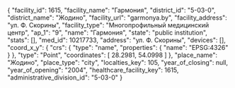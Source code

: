 {
    "facility_id": 1615,
    "facility_name": "Гармония",
    "district_id": "5-03-0",
    "district_name": "Жодино",
    "facility_url": "garmonya.by",
    "facility_address": "ул. Ф. Скорины",
    "facility_type": "Многопрофильный медицинский центр",
    "ap_1": "9",
    "name": "Гармония",
    "state": "public institution",
    "stats": [],
    "med_id": 10217733,
    "address": "ул. Ф. Скорины",
    "devices": [],
    "coord_x_y": {
        "crs": {
            "type": "name",
            "properties": {
                "name": "EPSG:4326"
            }
        },
        "type": "Point",
        "coordinates": [
            28.2981,
            54.0998
        ]
    },
    "place_name": "Жодино",
    "place_type": "city",
    "localties_key": 105,
    "year_of_closing": null,
    "year_of_opening": "2004",
    "healthcare_facility_key": 1615,
    "administrative_division_id": "5-03-0"
}